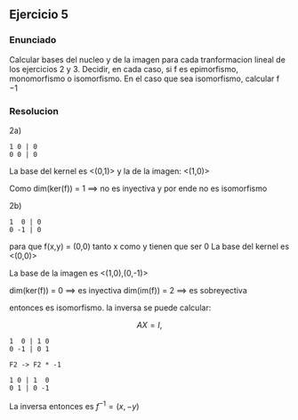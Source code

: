 ## Ejercicio 5

### Enunciado
Calcular bases del nucleo y de la imagen para cada tranformacion lineal de los
ejercicios 2 y 3. Decidir, en cada caso, si f es epimorfismo, monomorfismo o isomorfismo. En
el caso que sea isomorfismo, calcular f −1

### Resolucion

2a)
```
1 0 | 0
0 0 | 0
```
La base del kernel es <(0,1)>
y la de la imagen: <(1,0)>

Como dim(ker(f)) = 1 ⟹ no es inyectiva y por ende no es isomorfismo

2b)

```
1  0 | 0
0 -1 | 0
```

para que f(x,y) = (0,0) tanto x como y tienen que ser 0
La base del kernel es <(0,0)>


La base de la imagen es <(1,0),(0,-1)>

dim(ker(f)) = 0 ⟹ es inyectiva
dim(im(f)) = 2 ⟹ es sobreyectiva


entonces es isomorfismo. la inversa se puede calcular: 

$$
A X = I,
$$

```
1  0 | 1 0
0 -1 | 0 1

F2 -> F2 * -1

1 0 | 1  0
0 1 | 0 -1
```

La inversa entonces es $f^{-1} = (x,-y)$

